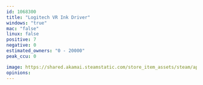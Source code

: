 ```yaml
---
id: 1068300
title: "Logitech VR Ink Driver"
windows: "true"
mac: "false"
linux: false
positive: 7
negative: 0
estimated_owners: "0 - 20000"
peak_ccu: 0

image: https://shared.akamai.steamstatic.com/store_item_assets/steam/apps/1068300/header.jpg?t=1592322822
opinions:
---
```

